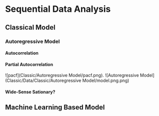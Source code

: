 # Sequential Data Analysis
## Classical Model
### Autoregressive Model
#### Autocorrelation
#### Partial Autocorrelation
![pacf](Classic/Autoregressive Model/pacf.png).
![Autoregressive Model](Classic/Data/Classic/Autoregressive Model/model.png.png)
#### Wide-Sense Sationary?
## Machine Learning Based Model
